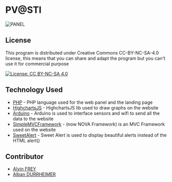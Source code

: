 # PV@STI

![PANEL](http://www.energie-renouvelable.tv/wp-content/uploads/2016/03/panneau-solaire-avenir1.jpg "Solar Panel" )

## License

This program is distributed under Creative Commons CC-BY-NC-SA-4.0 license, this means that you can share and adapt the program but you can't use it for commercial purpose

[![License: CC BY-NC-SA 4.0](https://img.shields.io/badge/License-CC%20BY--NC--SA%204.0-lightgrey.svg)](http://creativecommons.org/licenses/by-nc-sa/4.0/)

## Technology Used

* [PHP] - PHP language used for the web panel and the landing page
* [HighchartsJS] - HighchartsJS lib used to draw graphs on the website
* [Arduino] - Arduino is used to interface sensors and wifi to send all the data to the website
* [SimpleMVCFramework] - (now NOVA Framework) is an MVC Framework used on the website
* [SweetAlert] - Sweet Alert is used to display beautiful alerts instead of the HTML alert()


## Contributor

* [Alvin FREY]
* [Alban DURRHEIMER]

[//]: #

   [PHP]: <https://secure.php.net/>
   [HighchartsJS]: <https://www.highcharts.com/>
   [Arduino]: <https://www.arduino.cc/>
   [SimpleMVCFramework]: <https://novaframework.com/>
   [SweetAlert]: <https://limonte.github.io/sweetalert2/>

   [Alvin FREY]: <https://twitter.com/Frey_Alvin/>
   [Alban DURRHEIMER]: <https://www.linkedin.com/in/alban-durrheimer/>
